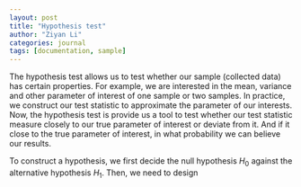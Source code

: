```yaml
---
layout: post
title: "Hypothesis test"
author: "Ziyan Li"
categories: journal
tags: [documentation, sample]
---
```

The hypothesis test allows us to test whether our sample (collected data) has certain properties. For example, we are interested in the mean, variance and other parameter of interest of one sample or two samples. In practice, we construct our test statistic to approximate the parameter of our interests. Now, the hypothesis test is provide us a tool to test whether our test statistic measure closely to our true parameter of interest or deviate from it. And if it close to the true parameter of interest, in what probability we can believe our results.

To construct a hypothesis, we first decide the null hypothesis $H_0$ against the alternative hypothesis $H_1$. Then, we need to design
